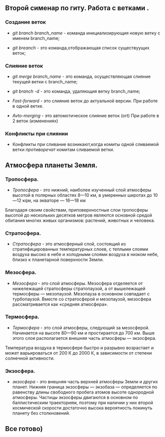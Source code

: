 ## Второй сименар по гиту. Работа с ветками .

### Создание веток 

* *git branch branch_name* - команда инициализирующия новую ветку с именем branch_name;

* *git breanch* - это команда,отображающая список существуущих веток;
### Слияние веток
* *git merge branch_name* - это команда, осуществляющая слияние текущей ветки с branch_name;
 
* *git branch -d* - это команда, удаляющия ветку branch_name;

* *Fast-forward* - это слияние  веток до актуальной версии. При работе в одной ветке.

* *Avto-merging* - это автомотическое слияние веток (ort) При работе в 2 веток (изменениях)

### Конфликты при слиянии

* Конфликты при сливание возникают,когда комиты одной сливаемой ветки *противоречат* комитам сливаемой ветки.


## Атмосфера планеты Земля.

### Тропосфера.

* *Тропосфера* - это нижний, наиболее изученный слой атмосферы высотой в полярных областях 8—10 км, в умеренных широтах до 10—12 кqм, на экваторе — 16—18 км

Благодаря своим свойствам, приповерхностные слои тропосферы высотой до нескольких десятков метров являются основной средой обитания многих живых организмов: растений, животных и человека.

### Стратосфера.

* *Стратосфера* - это атмосферный слой, состоящий из стратифицированных температурных слоев, с теплыми слоями воздуха высоко в небе и холодными слоями воздуха в низком небе, близко к планетарной поверхности Земли.
### Мезосфера.

* *Мезосфера* - это слой атмосферы. Мезосфера отделяется от нижележащей стратосферы стратопаузой, а от вышележащей термосферы — мезопаузой. Мезопауза в основном совпадает с турбопаузой. Вместе со стратосферой и мезопаузой, мезосфера рассматривается как «средняя атмосфера».

### Термосфера.

* *Термосфера* - это слой атмосферы, следующий за мезосферой. Начинается на высоте 80—90 км и простирается до 700 км. Выше этого слоя располагается внешняя часть атмосферы — экзосфера.

Температура воздуха в термосфере быстро и разрывно возрастает и может варьироваться от 200 К до 2000 К, в зависимости от степени солнечной активности.
### Экзосфера.

* *экзосфера* - это внешняя часть верхней атмосферы Земли и других планет. Нижняя граница экзосферы — экзобаза — определяется по равенству длины свободного пробега атомов высоте однородной атмосферы. Частицы экзосферы двигаются в основном по баллистическим траекториям, поэтому при наличии у них второй космической скорости достаточно высока вероятность покинуть планету без столкновений.

## Все готово)
